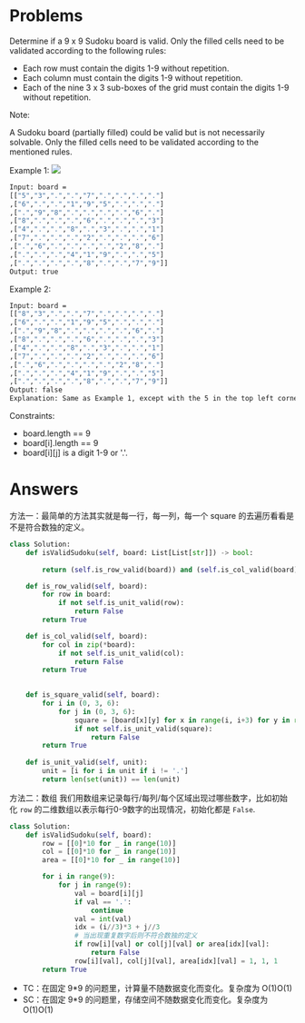 # Problems
Determine if a 9 x 9 Sudoku board is valid. Only the filled cells need to be validated according to the following rules:

- Each row must contain the digits 1-9 without repetition.
- Each column must contain the digits 1-9 without repetition.
- Each of the nine 3 x 3 sub-boxes of the grid must contain the digits 1-9 without repetition.

Note:

A Sudoku board (partially filled) could be valid but is not necessarily solvable.
Only the filled cells need to be validated according to the mentioned rules.

Example 1:
![](https://upload.wikimedia.org/wikipedia/commons/thumb/f/ff/Sudoku-by-L2G-20050714.svg/250px-Sudoku-by-L2G-20050714.svg.png)
```bash
Input: board = 
[["5","3",".",".","7",".",".",".","."]
,["6",".",".","1","9","5",".",".","."]
,[".","9","8",".",".",".",".","6","."]
,["8",".",".",".","6",".",".",".","3"]
,["4",".",".","8",".","3",".",".","1"]
,["7",".",".",".","2",".",".",".","6"]
,[".","6",".",".",".",".","2","8","."]
,[".",".",".","4","1","9",".",".","5"]
,[".",".",".",".","8",".",".","7","9"]]
Output: true
```

Example 2:
```bash
Input: board = 
[["8","3",".",".","7",".",".",".","."]
,["6",".",".","1","9","5",".",".","."]
,[".","9","8",".",".",".",".","6","."]
,["8",".",".",".","6",".",".",".","3"]
,["4",".",".","8",".","3",".",".","1"]
,["7",".",".",".","2",".",".",".","6"]
,[".","6",".",".",".",".","2","8","."]
,[".",".",".","4","1","9",".",".","5"]
,[".",".",".",".","8",".",".","7","9"]]
Output: false
Explanation: Same as Example 1, except with the 5 in the top left corner being modified to 8. Since there are two 8's in the top left 3x3 sub-box, it is invalid.
```

Constraints:

- board.length == 9
- board[i].length == 9
- board[i][j] is a digit 1-9 or '.'.

# Answers
方法一：最简单的方法其实就是每一行，每一列，每一个 square 的去遍历看看是不是符合数独的定义。
```python
class Solution:
    def isValidSudoku(self, board: List[List[str]]) -> bool:
        
        return (self.is_row_valid(board)) and (self.is_col_valid(board)) and (self.is_square_valid(board))

    def is_row_valid(self, board):
        for row in board:
            if not self.is_unit_valid(row):
                return False
        return True

    def is_col_valid(self, board):
        for col in zip(*board):
            if not self.is_unit_valid(col):
                return False
        return True
    

    def is_square_valid(self, board):
        for i in (0, 3, 6):
            for j in (0, 3, 6):
                square = [board[x][y] for x in range(i, i+3) for y in range(j, j+3)]
                if not self.is_unit_valid(square):
                    return False
        return True
    
    def is_unit_valid(self, unit):
        unit = [i for i in unit if i != '.']
        return len(set(unit)) == len(unit)
```

方法二：数组
我们用数组来记录每行/每列/每个区域出现过哪些数字，比如初始化 `row` 的二维数组以表示每行0-9数字的出现情况，初始化都是 `False`.

```python
class Solution:
    def isValidSudoku(self, board):
        row = [[0]*10 for _ in range(10)]
        col = [[0]*10 for _ in range(10)]
        area = [[0]*10 for _ in range(10)]

        for i in range(9):
            for j in range(9):
                val = board[i][j]
                if val == '.':
                    continue
                val = int(val)
                idx = (i//3)*3 + j//3
                # 当出现重复数字后则不符合数独的定义
                if row[i][val] or col[j][val] or area[idx][val]:
                    return False
                row[i][val], col[j][val], area[idx][val] = 1, 1, 1
        return True
```

- TC：在固定 9*9 的问题里，计算量不随数据变化而变化。复杂度为 O(1)O(1)
- SC：在固定 9*9 的问题里，存储空间不随数据变化而变化。复杂度为 O(1)O(1)